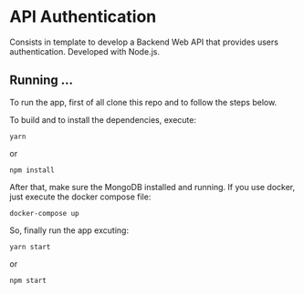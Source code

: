 # API Authentication

Consists in template to develop a Backend Web API that provides users authentication. Developed with Node.js.

## Running ...

To run the app, first of all clone this repo and to follow the steps below.

To build and to install the dependencies, execute:
```
yarn 
```
or
```
npm install
```

After that, make sure the MongoDB installed and running. If you use docker, just execute the docker compose file:
```
docker-compose up
```

So, finally run the app excuting:
```
yarn start
```
or
```
npm start
```